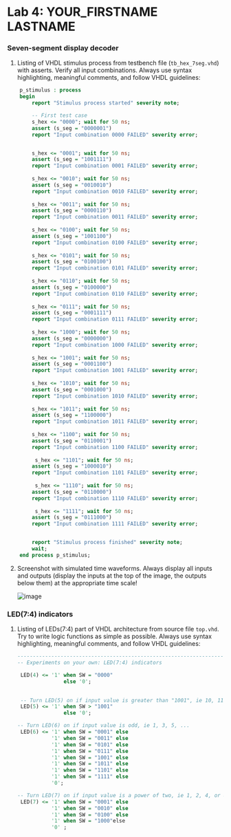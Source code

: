 # Lab 4: YOUR_FIRSTNAME LASTNAME

### Seven-segment display decoder

1. Listing of VHDL stimulus process from testbench file (`tb_hex_7seg.vhd`) with asserts. Verify all input combinations. Always use syntax highlighting, meaningful comments, and follow VHDL guidelines:

```vhdl
    p_stimulus : process
    begin
        report "Stimulus process started" severity note;

        -- First test case
        s_hex <= "0000"; wait for 50 ns;
        assert (s_seg = "0000001")
        report "Input combination 0000 FAILED" severity error;


        s_hex <= "0001"; wait for 50 ns;
        assert (s_seg = "1001111")
        report "Input combination 0001 FAILED" severity error;
        
        s_hex <= "0010"; wait for 50 ns;
        assert (s_seg = "0010010")
        report "Input combination 0010 FAILED" severity error;
        
        s_hex <= "0011"; wait for 50 ns;
        assert (s_seg = "0000110")
        report "Input combination 0011 FAILED" severity error;
        
        s_hex <= "0100"; wait for 50 ns;
        assert (s_seg = "1001100")
        report "Input combination 0100 FAILED" severity error;
        
        s_hex <= "0101"; wait for 50 ns;
        assert (s_seg = "0100100")
        report "Input combination 0101 FAILED" severity error;
        
        s_hex <= "0110"; wait for 50 ns;
        assert (s_seg = "0100000")
        report "Input combination 0110 FAILED" severity error;
        
        s_hex <= "0111"; wait for 50 ns;
        assert (s_seg = "0001111")
        report "Input combination 0111 FAILED" severity error;
        
        s_hex <= "1000"; wait for 50 ns;
        assert (s_seg = "0000000")
        report "Input combination 1000 FAILED" severity error;
        
        s_hex <= "1001"; wait for 50 ns;
        assert (s_seg = "0001100")
        report "Input combination 1001 FAILED" severity error;
        
        s_hex <= "1010"; wait for 50 ns;
        assert (s_seg = "0001000")
        report "Input combination 1010 FAILED" severity error;
        
        s_hex <= "1011"; wait for 50 ns;
        assert (s_seg = "1100000")
        report "Input combination 1011 FAILED" severity error;
        
        s_hex <= "1100"; wait for 50 ns;
        assert (s_seg = "0110001")
        report "Input combination 1100 FAILED" severity error;
        
         s_hex <= "1101"; wait for 50 ns;
        assert (s_seg = "1000010")
        report "Input combination 1101 FAILED" severity error;
        
         s_hex <= "1110"; wait for 50 ns;
        assert (s_seg = "0110000")
        report "Input combination 1110 FAILED" severity error;
        
         s_hex <= "1111"; wait for 50 ns;
        assert (s_seg = "0111000")
        report "Input combination 1111 FAILED" severity error;


        report "Stimulus process finished" severity note;
        wait;
    end process p_stimulus;
```

2. Screenshot with simulated time waveforms. Always display all inputs and outputs (display the inputs at the top of the image, the outputs below them) at the appropriate time scale!

   ![image](https://user-images.githubusercontent.com/99726477/158023381-02758a2e-8da5-4f6f-9398-981508630b43.png)

### LED(7:4) indicators

1. Listing of LEDs(7:4) part of VHDL architecture from source file `top.vhd`. Try to write logic functions as simple as possible. Always use syntax highlighting, meaningful comments, and follow VHDL guidelines:

   ```vhdl
   --------------------------------------------------------------------
   -- Experiments on your own: LED(7:4) indicators

    LED(4) <= '1' when SW = "0000"
                  else '0';
    

    -- Turn LED(5) on if input value is greater than "1001", ie 10, 11, 12, ...
    LED(5) <= '1' when SW > "1001"
                  else '0';

   -- Turn LED(6) on if input value is odd, ie 1, 3, 5, ...
    LED(6) <= '1' when SW = "0001" else
              '1' when SW = "0011" else
              '1' when SW = "0101" else
              '1' when SW = "0111" else
              '1' when SW = "1001" else
              '1' when SW = "1011" else
              '1' when SW = "1101" else
              '1' when SW = "1111" else
              '0';

   -- Turn LED(7) on if input value is a power of two, ie 1, 2, 4, or 8
    LED(7) <= '1' when SW = "0001" else
              '1' when SW = "0010" else
              '1' when SW = "0100" else
              '1' when SW = "1000"else
              '0' ;
